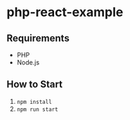 # php-react-example

## Requirements

- PHP
- Node.js

## How to Start

1. `npm install`
2. `npm run start`

